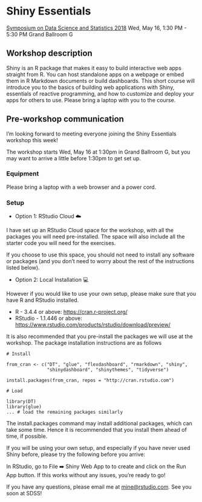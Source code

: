 # Shiny Essentials

[Symposium on Data Science and Statistics 2018](https://ww2.amstat.org/meetings/sdss/2018/index.cfm)
Wed, May 16, 1:30 PM - 5:30 PM 
Grand Ballroom G

## Workshop description

Shiny is an R package that makes it easy to build interactive web apps straight 
from R. You can host standalone apps on a webpage or embed them in R Markdown 
documents or build dashboards. This short course will introduce you to the 
basics of building web applications with Shiny, essentials of reactive 
programming, and how to customize and deploy your apps for others to use. 
Please bring a laptop with you to the course.

## Pre-workshop communication

I’m looking forward to meeting everyone joining the Shiny Essentials workshop 
this week!

The workshop starts Wed, May 16 at 1:30pm in Grand Ballroom G, but you may 
want to arrive a little before 1:30pm to get set up.

### Equipment

Please bring a laptop with a web browser and a power cord.

### Setup

- Option 1: RStudio Cloud :cloud:

I have set up an RStudio Cloud space for the workshop, with all the packages 
you will need pre-installed. The space will also include all the starter code 
you will need for the exercises.

If you choose to use this space, you should not need to install any software 
or packages (and you don’t need to worry about the rest of the instructions 
listed below).

- Option 2: Local Installation :computer:

However if you would like to use your own setup, please make sure that you have 
R and RStudio installed.

  - R - 3.4.4 or above: https://cran.r-project.org/
  - RStudio - 1.1.446 or above: https://www.rstudio.com/products/rstudio/download/preview/

It is also recommended that you pre-install the packages we will use at the 
workshop. The package installation instructions are as follows

```
# Install

from_cran <- c("DT", "glue", "flexdashboard", "rmarkdown", "shiny", 
               "shinydashboard", "shinythemes", "tidyverse")

install.packages(from_cran, repos = "http://cran.rstudio.com")

# Load

library(DT)
library(glue)
... # load the remaining packages similarly
```

The install.packages command may install additional packages, which can take 
some time. Hence it is recommended that you install them ahead of time, 
if possible.

If you will be using your own setup, and especially if you have never used 
Shiny before, please try the following before you arrive:

In RStudio, go to File :arrow_right: Shiny Web App to to create and click on 
the Run App button. If this works without any issues, you’re ready to go!

If you have any questions, please email me at mine@rstudio.com. 
See you soon at SDSS!
